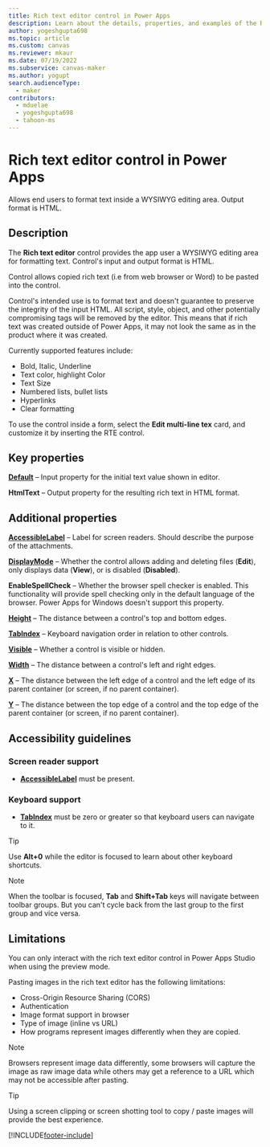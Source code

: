 ```yaml
---
title: Rich text editor control in Power Apps
description: Learn about the details, properties, and examples of the Rich text editor control in Power Apps.
author: yogeshgupta698
ms.topic: article
ms.custom: canvas
ms.reviewer: mkaur
ms.date: 07/19/2022
ms.subservice: canvas-maker
ms.author: yogupt
search.audienceType: 
  - maker
contributors:
  - mduelae
  - yogeshgupta698
  - tahoon-ms
---
```

# Rich text editor control in Power Apps
Allows end users to format text inside a WYSIWYG editing area.  Output format is HTML.

## Description
The **Rich text editor** control provides the app user a WYSIWYG editing area for formatting text.  Control's input and output format is HTML.

Control allows copied rich text (i.e from web browser or Word) to be pasted into the control.  

Control's intended use is to format text and doesn't guarantee to preserve the integrity of the input HTML.  All script, style, object, and other potentially compromising tags will be removed by the editor.  This means that if rich text was created outside of Power Apps, it may not look the same as in the product where it was created.

Currently supported features include:
- Bold, Italic, Underline
- Text color, highlight Color
- Text Size
- Numbered lists, bullet lists
- Hyperlinks
- Clear formatting

To use the control inside a form, select the **Edit multi-line tex** card, and customize it by inserting the RTE control.

## Key properties
**[Default](properties-core.md)** – Input property for the initial text value shown in editor.

**HtmlText** – Output property for the resulting rich text in HTML format.


## Additional properties
**[AccessibleLabel](properties-accessibility.md)** – Label for screen readers. Should describe the purpose of the attachments.

**[DisplayMode](properties-core.md)** – Whether the control allows adding and deleting files (**Edit**), only displays data (**View**), or is disabled (**Disabled**).

**EnableSpellCheck** – Whether the browser spell checker is enabled. This functionality will provide spell checking only in the default language of the browser.  Power Apps for Windows doesn't support this property.

**[Height](properties-size-location.md)** – The distance between a control's top and bottom edges.

**[TabIndex](properties-accessibility.md)** – Keyboard navigation order in relation to other controls.

**[Visible](properties-core.md)** – Whether a control is visible or hidden.

**[Width](properties-size-location.md)** – The distance between a control's left and right edges.

**[X](properties-size-location.md)** – The distance between the left edge of a control and the left edge of its parent container (or screen, if no parent container).

**[Y](properties-size-location.md)** – The distance between the top edge of a control and the top edge of the parent container (or screen, if no parent container).


## Accessibility guidelines
### Screen reader support
* **[AccessibleLabel](properties-accessibility.md)** must be present.

### Keyboard support
* **[TabIndex](properties-accessibility.md)** must be zero or greater so that keyboard users can navigate to it.

> [!TIP]
> Use **Alt+0** while the editor is focused to learn about other keyboard shortcuts.

> [!NOTE]
> When the toolbar is focused, **Tab** and **Shift+Tab** keys will navigate between toolbar groups. But you can't cycle back from the last group to the first group and vice versa.

## Limitations

You can only interact with the rich text editor control in Power Apps Studio when using the preview mode.

Pasting images in the rich text editor has the following limitations:
- Cross-Origin Resource Sharing (CORS) 
- Authentication
- Image format support in browser
- Type of image (inline vs URL)
- How programs represent images differently when they are copied.

> [!NOTE]
> Browsers represent image data differently, some browsers will capture the image as raw image data while others may get a reference to a URL which may not be accessible after pasting.

> [!TIP]
>  Using a screen clipping or screen shotting tool to copy / paste images will provide the best experience.

[!INCLUDE[footer-include](../../../includes/footer-banner.md)]

